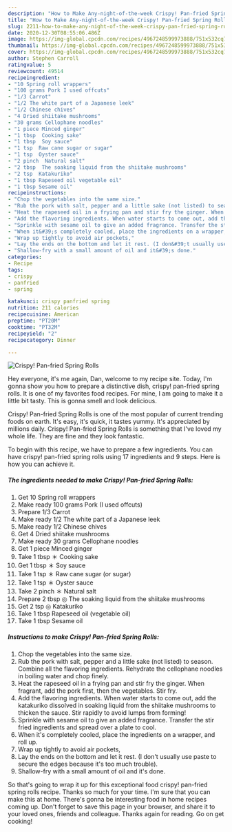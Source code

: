 ```yaml
---
description: "How to Make Any-night-of-the-week Crispy! Pan-fried Spring Rolls"
title: "How to Make Any-night-of-the-week Crispy! Pan-fried Spring Rolls"
slug: 2211-how-to-make-any-night-of-the-week-crispy-pan-fried-spring-rolls
date: 2020-12-30T08:55:06.486Z
image: https://img-global.cpcdn.com/recipes/4967248599973888/751x532cq70/crispy-pan-fried-spring-rolls-recipe-main-photo.jpg
thumbnail: https://img-global.cpcdn.com/recipes/4967248599973888/751x532cq70/crispy-pan-fried-spring-rolls-recipe-main-photo.jpg
cover: https://img-global.cpcdn.com/recipes/4967248599973888/751x532cq70/crispy-pan-fried-spring-rolls-recipe-main-photo.jpg
author: Stephen Carroll
ratingvalue: 5
reviewcount: 49514
recipeingredient:
- "10 Spring roll wrappers"
- "100 grams Pork I used offcuts"
- "1/3 Carrot"
- "1/2 The white part of a Japanese leek"
- "1/2 Chinese chives"
- "4 Dried shiitake mushrooms"
- "30 grams Cellophane noodles"
- "1 piece Minced ginger"
- "1 tbsp  Cooking sake"
- "1 tbsp  Soy sauce"
- "1 tsp  Raw cane sugar or sugar"
- "1 tsp  Oyster sauce"
- "2 pinch  Natural salt"
- "2 tbsp  The soaking liquid from the shiitake mushrooms"
- "2 tsp  Katakuriko"
- "1 tbsp Rapeseed oil vegetable oil"
- "1 tbsp Sesame oil"
recipeinstructions:
- "Chop the vegetables into the same size."
- "Rub the pork with salt, pepper and a little sake (not listed) to season. Combine all the flavoring ingredients. Rehydrate the cellophane noodles in boiling water and chop finely."
- "Heat the rapeseed oil in a frying pan and stir fry the ginger. When fragrant, add the pork first, then the vegetables. Stir fry."
- "Add the flavoring ingredients. When water starts to come out, add the katakuriko dissolved in soaking liquid from the shiitake mushrooms to thicken the sauce. Stir rapidly to avoid lumps from forming!"
- "Sprinkle with sesame oil to give an added fragrance. Transfer the stir fried ingredients and spread over a plate to cool."
- "When it&#39;s completely cooled, place the ingredients on a wrapper, and roll up."
- "Wrap up tightly to avoid air pockets,"
- "Lay the ends on the bottom and let it rest. (I don&#39;t usually use paste to secure the edges because it&#39;s too much trouble)."
- "Shallow-fry with a small amount of oil and it&#39;s done."
categories:
- Recipe
tags:
- crispy
- panfried
- spring

katakunci: crispy panfried spring 
nutrition: 211 calories
recipecuisine: American
preptime: "PT20M"
cooktime: "PT32M"
recipeyield: "2"
recipecategory: Dinner

---
```



![Crispy! Pan-fried Spring Rolls](https://img-global.cpcdn.com/recipes/4967248599973888/751x532cq70/crispy-pan-fried-spring-rolls-recipe-main-photo.jpg)

Hey everyone, it's me again, Dan, welcome to my recipe site. Today, I'm gonna show you how to prepare a distinctive dish, crispy! pan-fried spring rolls. It is one of my favorites food recipes. For mine, I am going to make it a little bit tasty. This is gonna smell and look delicious.



Crispy! Pan-fried Spring Rolls is one of the most popular of current trending foods on earth. It's easy, it's quick, it tastes yummy. It's appreciated by millions daily. Crispy! Pan-fried Spring Rolls is something that I've loved my whole life. They are fine and they look fantastic.


To begin with this recipe, we have to prepare a few ingredients. You can have crispy! pan-fried spring rolls using 17 ingredients and 9 steps. Here is how you can achieve it.

<!--inarticleads1-->

##### The ingredients needed to make Crispy! Pan-fried Spring Rolls:

1. Get 10 Spring roll wrappers
1. Make ready 100 grams Pork (I used offcuts)
1. Prepare 1/3 Carrot
1. Make ready 1/2 The white part of a Japanese leek
1. Make ready 1/2 Chinese chives
1. Get 4 Dried shiitake mushrooms
1. Make ready 30 grams Cellophane noodles
1. Get 1 piece Minced ginger
1. Take 1 tbsp ＊ Cooking sake
1. Get 1 tbsp ＊ Soy sauce
1. Take 1 tsp ＊ Raw cane sugar (or sugar)
1. Take 1 tsp ＊ Oyster sauce
1. Take 2 pinch ＊ Natural salt
1. Prepare 2 tbsp ◎ The soaking liquid from the shiitake mushrooms
1. Get 2 tsp ◎ Katakuriko
1. Take 1 tbsp Rapeseed oil (vegetable oil)
1. Take 1 tbsp Sesame oil




<!--inarticleads2-->

##### Instructions to make Crispy! Pan-fried Spring Rolls:

1. Chop the vegetables into the same size.
1. Rub the pork with salt, pepper and a little sake (not listed) to season. Combine all the flavoring ingredients. Rehydrate the cellophane noodles in boiling water and chop finely.
1. Heat the rapeseed oil in a frying pan and stir fry the ginger. When fragrant, add the pork first, then the vegetables. Stir fry.
1. Add the flavoring ingredients. When water starts to come out, add the katakuriko dissolved in soaking liquid from the shiitake mushrooms to thicken the sauce. Stir rapidly to avoid lumps from forming!
1. Sprinkle with sesame oil to give an added fragrance. Transfer the stir fried ingredients and spread over a plate to cool.
1. When it&#39;s completely cooled, place the ingredients on a wrapper, and roll up.
1. Wrap up tightly to avoid air pockets,
1. Lay the ends on the bottom and let it rest. (I don&#39;t usually use paste to secure the edges because it&#39;s too much trouble).
1. Shallow-fry with a small amount of oil and it&#39;s done.




So that's going to wrap it up for this exceptional food crispy! pan-fried spring rolls recipe. Thanks so much for your time. I'm sure that you can make this at home. There's gonna be interesting food in home recipes coming up. Don't forget to save this page in your browser, and share it to your loved ones, friends and colleague. Thanks again for reading. Go on get cooking!
